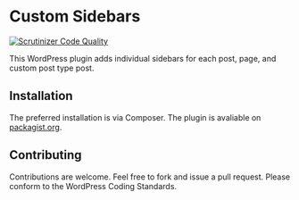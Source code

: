 # Custom Sidebars #

[![Scrutinizer Code Quality](https://scrutinizer-ci.com/g/clubduece/custom-sidebars/badges/quality-score.png?b=master)](https://scrutinizer-ci.com/g/clubduece/custom-sidebars/?branch=master)

This WordPress plugin adds individual sidebars for each post, page, and custom post type post.

## Installation ##

The preferred installation is via Composer. The plugin is avaliable on [packagist.org](https://packagist.org/packages/clubduece/custom-sidebars).

## Contributing ##

Contributions are welcome. Feel free to fork and issue a pull request. Please conform to the WordPress Coding Standards.